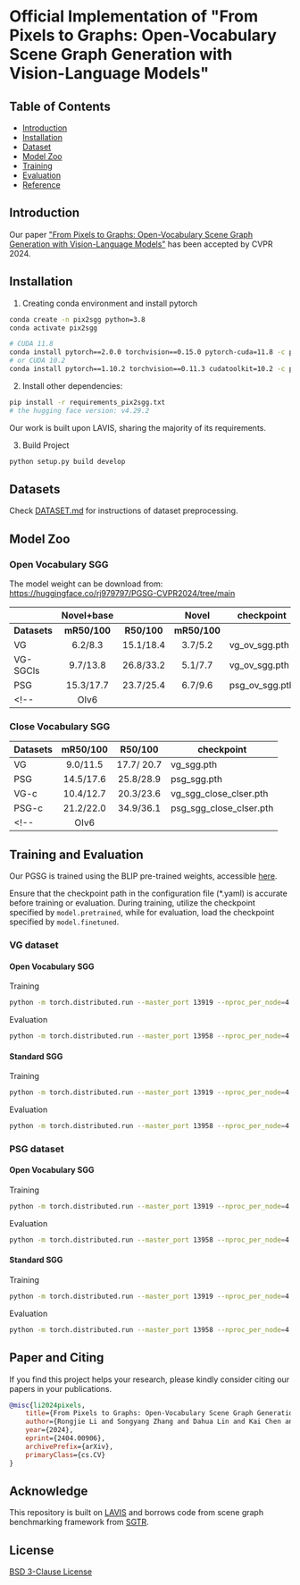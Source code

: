 

# Official Implementation of "From Pixels to Graphs: Open-Vocabulary Scene Graph Generation with Vision-Language Models"

    
## Table of Contents
  - [Introduction](#introduction)
  - [Installation](#installation)
  - [Dataset](#dataset)
  - [Model Zoo](#modelzoo)
  - [Training](#train)
  - [Evaluation](#eval)
  - [Reference](#ref)

## Introduction

Our paper ["From Pixels to Graphs: Open-Vocabulary Scene Graph Generation with Vision-Language Models"](https://arxiv.org/abs/2404.00906) has been accepted by CVPR 2024.


## Installation

1. Creating conda environment and install pytorch

```bash
conda create -n pix2sgg python=3.8
conda activate pix2sgg

# CUDA 11.8
conda install pytorch==2.0.0 torchvision==0.15.0 pytorch-cuda=11.8 -c pytorch -c nvidia
# or CUDA 10.2
conda install pytorch==1.10.2 torchvision==0.11.3 cudatoolkit=10.2 -c pytorch
```

2. Install other dependencies:
```bash
pip install -r requirements_pix2sgg.txt
# the hugging face version: v4.29.2
```
Our work is built upon LAVIS, sharing the majority of its requirements.

3. Build Project
```bash
python setup.py build develop
```


## Datasets
Check [DATASET.md](DATASET.MD)  for instructions of dataset preprocessing.

## Model Zoo

### Open Vocabulary SGG
The model weight can be download from: https://huggingface.co/rj979797/PGSG-CVPR2024/tree/main

|              | **Novel+base** |             |   **Novel**  | **checkpoint** |
|--------------|:--------------:|:-----------:|:------------:|----------------|
| **Datasets** |  **mR50/100**  | **R50/100** | **mR50/100** |                |
| VG           |  6.2/8.3       |  15.1/18.4  |  3.7/5.2     |  vg_ov_sgg.pth |
| VG-SGCls     |  9.7/13.8      |  26.8/33.2  |  5.1/7.7     |  vg_ov_sgg.pth |
| PSG          | 15.3/17.7      | 23.7/25.4   |  6.7/9.6     |  psg_ov_sgg.pth|
<!-- | OIv6         |                |             |              |                | -->

### Close Vocabulary SGG

| **Datasets** | **mR50/100** | **R50/100** | **checkpoint** |
|--------------|:------------:|:-----------:|----------------|
| VG           |  9.0/11.5    | 17.7/ 20.7  |vg_sgg.pth   |
| PSG          |  14.5/17.6   | 25.8/28.9   | psg_sgg.pth   |
| VG-c         |  10.4/12.7   | 20.3/23.6   | vg_sgg_close_clser.pth  |
| PSG-c        |  21.2/22.0   | 34.9/36.1   | psg_sgg_close_clser.pth  |
<!-- | OIv6         |              |             |                | -->

## Training and  Evaluation

Our PGSG is trained using the BLIP pre-trained weights, accessible [here](
https://storage.googleapis.com/sfr-vision-language-research/BLIP/models/model_base_capfilt_large.pth). 

Ensure that the checkpoint path in the configuration file (*.yaml) is accurate before training or evaluation. During training, utilize the checkpoint specified by `model.pretrained`, while for evaluation, load the checkpoint specified by `model.finetuned`.


### VG dataset
#### Open Vocabulary SGG
Training 
```bash 
python -m torch.distributed.run --master_port 13919 --nproc_per_node=4 train.py  lavis/projects/blip/train/vrd_vg_ft_pgsg_ov.yaml --job-name VG-pgsg_ovsgg
```
Evaluation 
```bash
python -m torch.distributed.run --master_port 13958 --nproc_per_node=4 evaluate.py --cfg-path lavis/projects/blip/eval/rel_det_vg_pgsg_eval_ov.yaml --job-name VG-pgsg_stdsgg-eval 
```

#### Standard SGG

Training 
```bash 
python -m torch.distributed.run --master_port 13919 --nproc_per_node=4 train.py  lavis/projects/blip/train/vrd_vg_ft_pgsg.yaml --job-name VG-pgsg_ovsgg
```

Evaluation 
```bash
python -m torch.distributed.run --master_port 13958 --nproc_per_node=4 evaluate.py --cfg-path lavis/projects/blip/eval/rel_det_vg_pgsg_eval.yaml --job-name VG-pgsg_stdsgg-eval 
```



### PSG dataset

#### Open Vocabulary SGG
Training
```bash 
python -m torch.distributed.run --master_port 13919 --nproc_per_node=4 train.py --cfg-path lavis/projects/blip/train/vrd_psg_ft_pgsg_ov.yaml --job-name psg-pgsg_ovsgg
```
Evaluation
```bash
python -m torch.distributed.run --master_port 13958 --nproc_per_node=4 evaluate.py --cfg-path lavis/projects/blip/eval/rel_det_psg_ov.yaml --job-name psg-pgsg_ovsgg-eval 
```
#### Standard SGG
Training
```bash 
python -m torch.distributed.run --master_port 13919 --nproc_per_node=4 train.py --cfg-path lavis/projects/blip/train/vrd_psg_ft_pgsg.yaml --job-name psg-pgsg_stdsgg
```
Evaluation
```bash
python -m torch.distributed.run --master_port 13958 --nproc_per_node=4 evaluate.py --cfg-path lavis/projects/blip/eval/rel_det_psg_eval.yaml --job-name psg-pgsg_stdsgg-eval 
```

## Paper and Citing 
If you find this project helps your research, please kindly consider citing our papers in your publications. 

```bibtex
@misc{li2024pixels,
    title={From Pixels to Graphs: Open-Vocabulary Scene Graph Generation with Vision-Language Models},
    author={Rongjie Li and Songyang Zhang and Dahua Lin and Kai Chen and Xuming He},
    year={2024},
    eprint={2404.00906},
    archivePrefix={arXiv},
    primaryClass={cs.CV}
}
```

## Acknowledge

This repository is built on [LAVIS](https://github.com/salesforce/LAVIS) and borrows code from scene graph benchmarking framework from [SGTR](https://github.com/Scarecrow0/sgtr). 

## License
[BSD 3-Clause License](LICENSE.txt)
